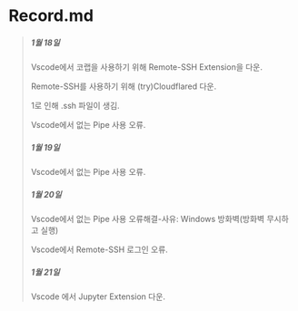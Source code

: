 # Record.md

> ##### 1월 18일
> 
> Vscode에서 코랩을 사용하기 위해 Remote-SSH Extension을 다운.
> 
> Remote-SSH를 사용하기 위해 (try)Cloudflared 다운.
> 
> 1로 인해 .ssh 파일이 생김.
> 
> Vscode에서 없는 Pipe 사용 오류.
> 
> ##### 1월 19일
> 
> Vscode에서 없는 Pipe 사용 오류.
> 
> ##### 1월 20일
> 
> Vscode에서 없는 Pipe 사용 오류해결-사유: Windows 방화벽(방화벽 무시하고 실행)
> 
> Vscode에서 Remote-SSH 로그인 오류.
> 
> ##### 1월 21일
> 
> Vscode 에서 Jupyter Extension 다운.
